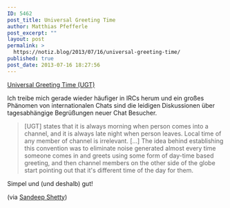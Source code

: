 ```yaml
---
ID: 5462
post_title: Universal Greeting Time
author: Matthias Pfefferle
post_excerpt: ""
layout: post
permalink: >
  https://notiz.blog/2013/07/16/universal-greeting-time/
published: true
post_date: 2013-07-16 18:27:56
---
```

<!-- wp:paragraph -->
<p><a href="http://www.total-knowledge.com/~ilya/mips/ugt.html">Universal Greeting Time (UGT)</a></p>
<!-- /wp:paragraph -->

<!-- wp:paragraph -->
<p>Ich treibe mich gerade wieder häufiger in IRCs herum und ein großes Phänomen von internationalen Chats sind die leidigen Diskussionen über tagesabhängige Begrüßungen neuer Chat Besucher.</p>
<!-- /wp:paragraph -->

<!-- wp:quote -->
<blockquote class="wp-block-quote">
	<p>[UGT] states that it is always morning when person comes into a channel, and it is always late night when person leaves. Local time of any member of channel is irrelevant. [...] The idea behind establishing this convention was to eliminate noise generated almost every time someone comes in and greets using some form of day-time based greeting, and then channel members on the other side of the globe start pointing out that it's different time of the day for them.</p>
</blockquote>
<!-- /wp:quote -->

<!-- wp:paragraph -->
<p>Simpel und (und deshalb) gut!</p>
<!-- /wp:paragraph -->

<!-- wp:paragraph -->
<p>(via <a href="http://www.sandeep.io/87">Sandeep Shetty</a>)</p>
<!-- /wp:paragraph -->